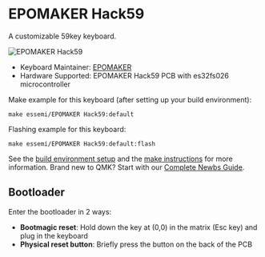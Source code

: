 # EPOMAKER Hack59

A customizable 59key keyboard.

![EPOMAKER Hack59](https://raw.githubusercontent.com/Linyer-qwq/image/main/EPOMAKER Hack59.jpg)

* Keyboard Maintainer: [EPOMAKER](https://github.com/Epomaker)
* Hardware Supported: EPOMAKER Hack59 PCB with es32fs026 microcontroller

Make example for this keyboard (after setting up your build environment):

    make essemi/EPOMAKER Hack59:default

Flashing example for this keyboard:

    make essemi/EPOMAKER Hack59:default:flash

See the [build environment setup](https://docs.qmk.fm/#/getting_started_build_tools) and the [make instructions](https://docs.qmk.fm/#/getting_started_make_guide) for more information. Brand new to QMK? Start with our [Complete Newbs Guide](https://docs.qmk.fm/#/newbs).

## Bootloader

Enter the bootloader in 2 ways:

* **Bootmagic reset**: Hold down the key at (0,0) in the matrix (Esc key) and plug in the keyboard
* **Physical reset button**: Briefly press the button on the back of the PCB
